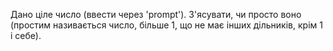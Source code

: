Дано ціле число (ввести через 'prompt'). З'ясувати, чи просто воно (простим називається число, більше 1, що не має інших дільників, крім 1 і себе).
